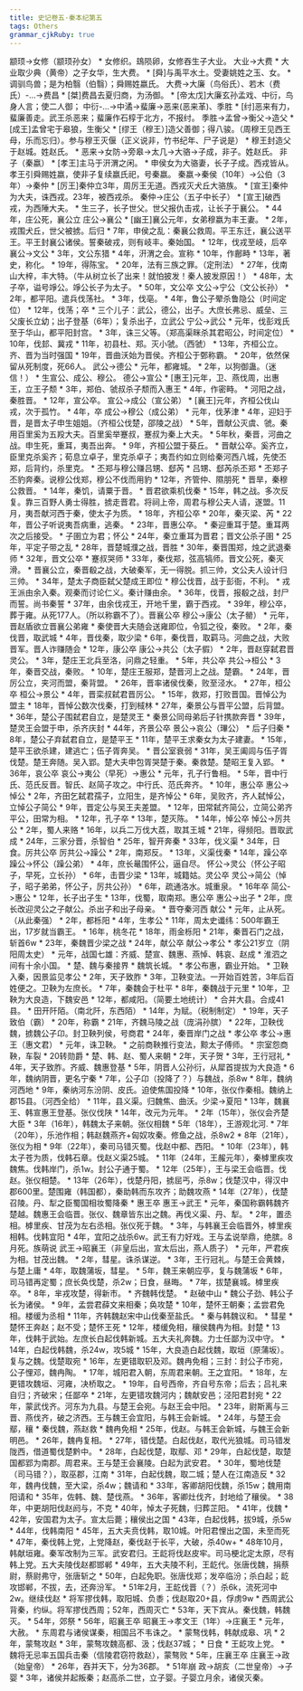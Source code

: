 ```yaml
---
title: 史记卷五·秦本纪第五
tags: Others
grammar_cjkRuby: true
---
```

颛顼->女修（颛顼孙女）
    * 女修织。䲻陨卵，女修吞生子大业。
大业->大费
    * 大业取少典（黄帝）之子女华，生大费。
    * [舜]与禹平水土。受妻姚姓之玉、女。
    * 调驯鸟兽；是为柏翳（伯翳）；舜赐姓嬴氏。
大费->大廉（鸟俗氏）、若木（费氏）-...->费昌
    * [桀]费昌去夏归商，为汤御。
    * [帝太戊]大廉玄孙孟戏、中衍，鸟身人言；使二人御；
中衍-...->中潏->蜚廉->恶来(恶来革)、季胜
    * [纣]恶来有力，蜚廉善走。武王杀恶来；蜚廉作石椁于北方，不报纣。
季胜->孟曾->衡父->造父
    * [成王]孟曾宅于皋狼，生衡父
    * [缪王（穆王）]造父善御；得八骏。（周穆王见西王母，乐而忘归）。参与穆王灭偃（正义说非，竹书纪年、尸子说是）
    * 穆王封造父于赵城。姓赵氏。
    * 恶来->女防->旁皋->太几->大骆->子成，非子。姓赵氏。
非子（秦嬴）
    * [孝王]主马于汧渭之闲。
    * 申侯女为大骆妻，长子子成。西戎皆从。孝王引舜赐姓嬴，使非子复续嬴氏祀，号秦嬴。
秦嬴->秦侯（10年）->公伯（3年）->秦仲
    * [厉王]秦仲立3年，周厉王无道。西戎灭犬丘大骆族。
    * [宣王]秦仲为大夫，诛西戎。23年，被西戎杀。
秦仲->庄公（五子中长子）
    * [宣王]破西戎，为西陲大夫。
    * 生三子，长子世父。世父报仇击戎，让长子于襄公。
    * 44年，庄公死，襄公立
庄公->襄公
    * [幽王]襄公元年，女弟穆嬴为丰王妻。
    * 2年，戎围犬丘，世父被掳。后归
    * 7年，申侯之乱：秦襄公救周。平王东迁，襄公送平王。平王封襄公诸侯。誓秦破戎，则有岐丰。秦始国。
    * 12年，伐戎至岐，后卒
襄公->文公
    * 3年，文公东猎
    * 4年，汧渭之会。宣称
    * 10年，作鄜畤
    * 13年，著史，称化。
    * 19年，得陈宝。
    * 20年，法有三族之罪。（定刑法）
    * 27年，伐南山大梓，丰大特。（牛从树立长了出来！就怕披发！秦人披发原因！）
    * 48年，太子卒，谥号竫公。竫公长子为太子。
    * 50年，文公卒
文公->宁公（文公长孙）
    * 2年，都平阳。遣兵伐荡社。
    * 3年，伐亳。
    * 4年，鲁公子翚杀鲁隐公（时间定位）
    * 12年，伐荡；卒
    * 三个儿子：武公，德公，出子。大庶长弗忌、威垒、三父废长立幼；出子登基（6年）；复杀出子，立武公
宁公->武公
    * 元年，伐彭戏氏至于华山，都平阳封宫。
    * 3年，诛三父等。（郑高渠眯杀其君昭公，时间定位）
    * 10年，伐邽、冀戎
    * 11年，初县杜、郑。灭小虢。（西虢）
    * 13年，齐桓公立。齐、晋为当时强国
    * 19年，晋曲沃始为晋侯。齐桓公于鄄称霸。
    * 20年，依然保留从死制度，死66人。
武公->德公
    * 元年，都雍城。
    * 2年，以狗御蛊。（迷信！）
    * 生宣公、成公、穆公。
德公->宣公
    * [惠王]元年，卫、燕伐周，出惠王，立王子颓
    * 3年，郑伯、虢叔杀子颓而入惠王
    * 4年，作密畤。
    * 河阳之战，秦胜晋。
    * 12年，宣公卒。
宣公->成公（宣公弟）
    * [襄王]元年，齐桓公伐山戎，次于孤竹。
    * 4年，卒
成公->穆公（成公弟）
    * 元年，伐茅津
    * 4年，迎妇于晋，是晋太子申生姐姐。（齐桓公伐楚，邵陵之战）
    * 5年，晋献公灭虞、虢。秦用百里奚为五羖大夫。百里奚举蹇叔，蹇叔为秦上大夫。
    * 5年秋，秦晋，河曲之战。申生死，重耳，夷吾出奔。
    * 9年，齐桓公盟于葵丘。
    * 晋献公卒。奚齐立，臣里克杀奚齐；荀息立卓子，里克杀卓子；夷吾约如立则给秦河西八城，先使丕郑，后背约，杀里克。
        * 丕郑与穆公赚吕甥、郄芮
        * 吕甥、郄芮杀丕郑
        * 丕郑子丕豹奔秦。说穆公伐郑，穆公不伐而用豹
    * 12年，齐管仲、隰朋死
    * 晋旱，秦穆公救晋。
    * 14年，秦饥，请粟于晋。
        * 晋君欲乘机伐秦
        * 15年，韩之战。多次反复。靠三百野人勇士得胜，掳走晋君。将祠上帝，周君与穆公夫人请，遂盟。11月，夷吾献河西于秦，使太子为质。
    * 18年，齐桓公卒
    * 20年，秦灭梁、芮
    * 22年，晋公子听说夷吾病重，逃秦。
        * 23年，晋惠公卒。
        * 秦迎重耳于楚。重耳两次之后接受。
        * 子圉立为君；怀公
        * 24年，秦立重耳为晋君；晋文公杀子圉
    * 25年，平定子带之乱
    * 28年，晋楚城濮之战，晋胜
    * 30年，秦晋围郑，烛之武退秦师
    * 32年，晋文公卒
    * 蹇叔哭师
    * 33年，秦伐郑，弦高犒师。晋文公死，秦灭滑。
    * 晋襄公立，秦晋殽之战，大破秦军，无一得脱。抓三帅，文公夫人设计归三帅。
    * 34年，楚太子商臣弑父楚成王即位
    * 穆公伐晋，战于彭衙，不利。
    * 戎王派由余入秦。观秦而讨论仁义。秦计赚由余。
    * 36年，伐晋，报殽之战，封尸而誓。尚书秦誓
    * 37年，由余伐戎王，开地千里，霸于西戎。
    * 39年，穆公卒，葬于雍。从死177人。（所以称霸不了）。晋襄公卒
穆公->康公（太子罃）
    * 元年，晋赵盾欲立晋襄公弟雍
    * 秦使晋大夫随会送雍即位，令狐之役，秦败。
    * 2年，秦伐晋，取武城
    * 4年，晋伐秦，取少梁
    * 6年，秦伐晋，取羁马。河曲之战，大败晋军。晋人诈赚随会
    * 12年，康公卒
康公->共公（太子貑）
    * 2年，晋赵穿弑君晋灵公。
    * 3年，楚庄王北兵至洛，问鼎之轻重。
    * 5年，共公卒
共公->桓公
    * 3年，秦晋交战，秦败。
    * 10年，楚庄王服郑，楚晋河上之战。楚霸。
    * 24年，晋厉公立，夹河而盟，秦背盟。
    * 26年，晋率诸侯伐秦，败至泾水。
    * 27年，桓公卒
桓公->景公
    * 4年，晋栾叔弑君晋厉公。
    * 15年，救郑，打败晋国。晋悼公为盟主
    * 18年，晋悼公数次伐秦，打到棫林
    * 27年，秦景公与晋平公盟，后背盟。
    * 36年，楚公子围弑君自立，是楚灵王
    * 秦景公同母弟后子针携款奔晋
    * 39年，楚灵王会盟于申，杀齐庆封
    * 44年，齐景公卒
景公->哀公（㻫公）
    * 后子归秦
    * 8年，楚公子弃弑君自立，是楚平王
    * 11年，楚平王求秦女为太子建妻。
    * 15年，楚平王欲杀建，建逃亡；伍子胥奔吴。
    * 晋公室衰弱
    * 31年，吴王阖闾与伍子胥伐楚。楚王奔随。吴入郢。楚大夫申包胥哭楚于秦。秦救楚。楚昭王复入郢。
    * 36年，哀公卒
哀公->夷公（早死）->惠公
    * 元年，孔子行鲁相。
    * 5年，晋中行氏、范氏反晋。智氏、赵简子攻之。中行氏、范氏奔齐。
    * 10年，惠公卒
惠公->悼公
    * 2年，齐田乞弑君孺子，立阳生，是齐悼公
    * 6年，吴败齐，齐人弑悼公，立悼公子简公
    * 9年，晋定公与吴王夫差盟。
    * 12年，田常弑齐简公，立简公弟齐平公，田常为相。
    * 12年，孔子卒
    * 13年，楚灭陈。
    * 14年，悼公卒
悼公->厉共公
    * 2年，蜀人来赂
    * 16年，以兵二万伐大荔，取其王城
    * 21年，得频阳。晋取武成
    * 24年，三家分晋，杀智伯
    * 25年，智开奔秦
    * 33年，伐义渠
    * 34年，日食。厉共公卒
厉共公->躁公
    * 2年，南郑反。
    * 13年，义渠伐秦
    * 14年，躁公卒
躁公->怀公（躁公弟）
    * 4年，庶长鼌围怀公，逼自尽。
怀公->灵公（怀公子昭子，早死，立长孙）
    * 6年，击晋少梁
    * 13年，城籍姑。灵公卒
灵公->简公（悼子，昭子弟弟，怀公子，厉共公孙）
    * 6年，疏通洛水。城重泉。
    * 16年卒
简公->惠公
    * 12年，长子出子生
    * 13年，伐蜀，取南郑。惠公卒
惠公->出子
    * 2年，庶长改迎灵公之子献公。杀出子和出子母亲。
    * 晋夺秦河西
献公
    * 元年，止从死。（从此秦强）
    * 2年，都栎阳
    * 4年，生孝公
    * 11年，周太史谶纬：500年霸王出，17岁就当霸王。
    * 16年，桃冬花
    * 18年，雨金栎阳
    * 21年，秦晋石门之战，斩首6w
    * 23年，秦魏晋少梁之战
    * 24年，献公卒
献公->孝公
    * 孝公21岁立（阴阳周太史）
    * 元年，战国七雄：齐威、楚宣、魏惠、燕悼、韩哀、赵成
        * 淮泗之间有十余小国。
        * 楚、魏与秦接界
        * 魏筑长城。
        * 孝公布惠，霸业开始。
    * 卫鞅入秦，因景监见孝公
    * 2年，天子致胙
    * 3年，卫鞅变法。一开始百姓苦，3年后百姓便之。卫鞅为左庶长。
    * 7年，秦魏会于杜平
    * 8年，秦魏战于元里
    * 10年，卫鞅为大良造，下魏安邑
    * 12年，都咸阳。（简要土地统计）
        * 合并大县。合成41县。
        * 田开阡陌。（南北阡，东西陌）
    * 14年，为赋。（税制制定）
    * 19年，天子致伯（霸）
    * 20年，称霸
    * 21年，齐魏马陵之战（庞涓孙膑）
    * 22年，卫鞅伐魏，掳魏公子卬。封卫鞅列侯，号商君
    * 24年，秦晋岸门之战
    * 孝公卒
孝公->惠王（惠文君）
    * 元年，诛卫鞅。
        * 之前商鞅推行变法，黥太子傅师。
        * 宗室怨商鞅，车裂
        * 20转勋爵
    * 楚、韩、赵、蜀人来朝
    * 2年，天子贺
    * 3年，王行冠礼
    * 4年，天子致胙。齐威、魏惠登基
    * 5年，阴晋人公孙衍，从犀首提拔为大良造
    * 6年，魏纳阴晋，更名宁秦
    * 7年，公子卬（投降了？）与魏战，杀8w
    * 8年，魏纳河西地
    * 9年，秦纳河东汾阴、皮氏。迫使焦国投降
    * 10年，张仪作秦相。魏纳上郡15县。（河西全给）
    * 11年，县义渠。归魏焦、曲沃。少梁->夏阳
    * 13年，魏襄王、韩宣惠王登基。张仪伐陕
    * 14年，改元为元年。
    * 2年（15年），张仪会齐楚大臣
    * 3年（16年），韩魏太子来朝。张仪相魏
    * 5年（18年），王游观北河.
    * 7年（20年），乐池作相；韩赵魏燕齐+匈奴攻秦。修鱼之战，杀8w2
    * 8年（21年），张仪为相
    * 9年（22年），秦司马错灭蜀。伐赵中都、西阳。
    * 10年（23年），韩太子苍为质，伐韩石章。伐赵义渠25城。
    * 11年（24年，王赧元年），秦㯉里疾攻魏焦。伐韩岸门，杀1w。封公子通于蜀。
    * 12年（25年），王与梁王会临晋。伐赵。张仪相楚。
    * 13年（26年），伐楚丹阳，掳屈丐，杀8w；伐楚汉中，得汉中郡600里。楚围雍（韩国都），秦助韩而东攻齐；助魏攻燕
    * 14年（27年），伐楚召陵。丹、犁之臣蜀国相妆蜀降秦
    * 惠王卒
惠王->武王
    * 元年，秦国称霸韩魏齐楚越。魏惠王会临晋。张仪、魏章皆东出之魏。再伐义渠、丹、犁。
    * 2年，置丞相。㯉里疾、甘茂为左右丞相。张仪死于魏。
    * 3年，与韩襄王会临晋外，㯉里疾相韩。伐韩宜阳
    * 4年，宜阳之战杀6w。武王有力好戏。王与孟说举鼎，绝膑。8月死。族萌说
武王->昭襄王（非皇后出，宣太后出，燕人质子）
    * 元年，严君疾为相。甘茂出魏。
    * 2年，彗星。诛杀谋逆。
    * 3年，王行冠礼。与楚王会黄棘，与楚上庸
    * 4年，取魏蒲坂，彗星。
    * 5年，魏王来朝应亭，复与魏蒲坂
    * 6年，司马错再定蜀；庶长奂伐楚，杀2w；日食，昼晦。
    * 7年，拔楚襄城。㯉里疾卒。
    * 8年，芈戎攻楚，得新市。
        * 齐魏韩伐楚。
        * 赵破中山
        * 魏公子劲、韩公子长为诸侯。
    * 9年，孟尝君薛文来相秦；奂攻楚
    * 10年，楚怀王朝秦；孟尝君免相。楼缓为丞相
    * 11年，齐韩魏赵宋中山伐秦至盐氏。
        * 秦与韩魏议和。
        * 彗星
        * 楚怀王奔赵；赵不受；楚怀王死
    * 12年，楼缓免相，穰侯魏冉为相。封楚
    * 13年，伐韩于武始。左庶长白起伐韩新城。五大夫礼奔魏。力士任鄙为汉中守。
    * 14年，白起伐韩魏，杀24w，攻5城
    * 15年，大良造白起伐魏，取垣（原蒲坂）。复与之魏。伐楚取宛
    * 16年，左更错取轵及邓。魏冉免相；三封：封公子市宛，公子悝邓，魏冉陶。
    * 17年，城阳君入朝，东周君来朝。王之宜阳。
    * 18年，左更错攻魏垣、河雍，决桥取之。
    * 19年，自号西帝，齐自号东帝；后去；吕礼来自归；齐破宋；任鄙卒
    * 21年，左更错攻魏河内；魏献安邑；泾阳君封宛
    * 22年，蒙武伐齐。河东为九县。与楚王会宛。与赵王会中阳。
    * 23年，尉斯离与三晋、燕伐齐，破之济西。王与魏王会宜阳，与韩王会新城。
    * 24年，与楚王会鄢，穰
        * 秦伐魏，燕赵救
        * 魏冉免相
    * 25年，伐赵。与韩王会新城，与魏王会新明邑。
    * 26年，魏冉复相。
    * 27年，错伐楚。白起伐赵，取代光狼城。司马错发陇西，借道蜀伐楚黔中。
    * 28年，白起伐楚，取鄢、邓
    * 29年，白起伐楚，取楚国都郢为南郡。周君来。王与楚王会襄陵。白起为武安君。
    * 30年，蜀地伐楚（司马错？），取巫郡，江南
    * 31年，白起伐魏，取二城；楚人在江南造反
    * 32年，魏冉伐魏，至大梁，杀4w；魏请和
    * 33年，客卿胡阳伐魏，杀15w；魏用南阳请和
    * 35年，佐韩、魏、楚伐燕。
    * 36年，客卿灶伐齐，封地给了穰侯。
    * 38年，中更胡阳伐赵阏与，不克
    * 40年，悼太子死魏，归葬芷阳。
    * 41年，伐魏
    * 42年，安国君为太子。宣太后薨；穰侯出之国
    * 43年，白起伐韩，拔9城，杀5w
    * 44年，伐韩南阳
    * 45年，五大夫贲伐韩，取10城。叶阳君悝出之国，未至而死
    * 47年，秦伐韩上党，上党降赵，秦伐赵于长平，大破，杀40w+
    * 48年10月，韩献垣雍。秦军改制为三军。武安君归。王龁将伐赵皮牢。司马梗北定太原，尽有韩上党。五大夫陵伐赵都邯郸
    * 49年，五大夫陵不利，王龁代。张唐伐魏，捐蔡尉，蔡尉弗守，张唐斩之
    * 50年，白起免职。张唐伐郑；发卒临汾；杀白起；龁攻邯郸，不拔，去，还奔汾军。
    * 51年2月，王龁伐晋（？）杀6k，流死河中2w。继续伐赵
        * 将军摎伐韩，取阳城、负黍；伐赵取20+县，俘虏9w
        * 西周武公背秦，约纵。将军摎伐西周；52年，西周灭亡
    * 53年，天下宾从。秦伐魏，韩魏灭。
    * 54年，郊祭
    * 56年，昭襄王卒
昭襄王->孝文王（1年）->庄襄王
    * 元年，大赦。
        * 东周君与诸侯谋秦，相国吕不韦诛之。
        * 蒙骜伐韩，韩献成皋、巩
    * 2年，蒙骜攻赵
    * 3年，蒙骜攻魏高都、汲；伐赵37城；
        * 日食
        * 王龁攻上党。
        * 魏将无忌率五国兵击秦（信陵君窃符救赵），蒙骜败
    * 5年，庄襄王卒
庄襄王->政（始皇帝）
    * 26年，吞并天下，分为36郡。
    * 51年崩
政->胡亥（二世皇帝）->子婴
    * 3年，诸侯并起叛秦；赵高杀二世，立子婴。子婴立月余，诸侯灭秦。
